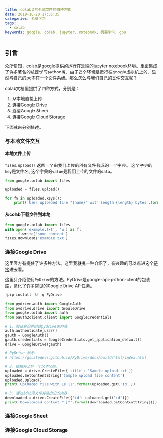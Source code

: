 ```yaml
---
title: colab读写外部文件的四种方式
date: 2018-10-20 17:05:35
categories: 机器学习
tags:
  - colab
keywords: google, colab, jupyter, notebook, 机器学习, gpu
---
```



## 引言
众所周知，colab是google提供的运行在云端的jupyter notebook环境。里面集成了许多著名的机器学习python库。由于这个环境是运行在google虚拟机上的，显然与自己的pc不在一个文件系统。那么怎么与我们自己的文件交互呢？

colab文档里提供了四种方式，分别是：
1. 从本地直接上传
2. 连接Google Drive
3. 连接Google Sheet
4. 连接Google Cloud Storage

下面就来分别描述。



### 与本地文件交互
#### 本地文件上传
`files.upload()` 返回一个由我们上传的所有文件构成的一个字典。 这个字典的`key`是文件名, 这个字典的`value`是我们上传的文件的`data`。
```python
from google.colab import files

uploaded = files.upload()

for fn in uploaded.keys():
    print('User uploaded file "{name}" with length {length} bytes'.format(name=fn, length=len(uploaded[fn])))
```

#### 从colab下载文件到本地
```python
from google.colab import files
with open('example.txt', 'w') as f:
      f.write('some content')
files.download('example.txt')
```

### 连接Google Drive
这里官方有提供了许多种方法。这里我就挑一种介绍了，有兴趣的可以点进这个[链接](https://colab.research.google.com/notebooks/io.ipynb#scrollTo=P3KX0Sm0E2sF)进去看。

这里只介绍使用`PyDrive`的方法。PyDrive是google-api-python-client的包装库，简化了许多常见的Google Drive API任务。

```python
!pip install -U -q PyDrive

from pydrive.auth import GoogleAuth
from pydrive.drive import GoogleDrive
from google.colab import auth
from oauth2client.client import GoogleCredentials

# 1. 验证身份并创建pydrive客户端.
auth.authenticate_user()
gauth = GoogleAuth()
gauth.credentials = GoogleCredentials.get_application_default()
drive = GoogleDrive(gauth)

# PyDrive 参考:
# https://gsuitedevs.github.io/PyDrive/docs/build/html/index.html

# 2. 创建并上传一个文本文档.
uploaded = drive.CreateFile({'title': 'Sample upload.txt'})
uploaded.SetContentString('Sample upload file content')
uploaded.Upload()
print('Uploaded file with ID {}'.format(uploaded.get('id')))

# 3. 通过id访问文件并输出它的内容.
downloaded = drive.CreateFile({'id': uploaded.get('id')})
print('Downloaded content "{}"'.format(downloaded.GetContentString()))
```
### 连接Google Sheet
### 连接Google Cloud Storage